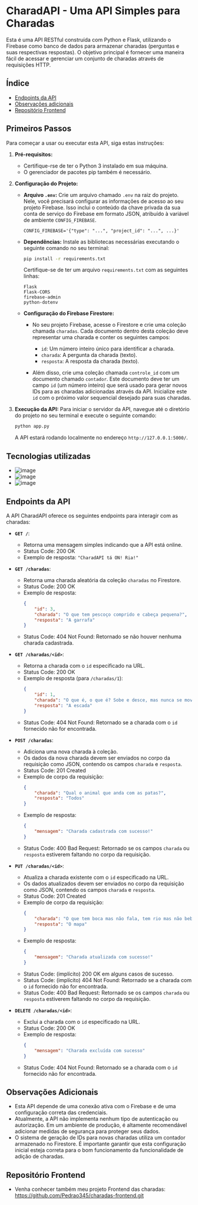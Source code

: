 # CharadAPI - Uma API Simples para Charadas

Esta é uma API RESTful construída com Python e Flask, utilizando o Firebase como banco de dados para armazenar charadas (perguntas e suas respectivas respostas). O objetivo principal é fornecer uma maneira fácil de acessar e gerenciar um conjunto de charadas através de requisições HTTP.

## Índice

* [Endpoints da API](#endpoints-da-api)
* [Observações adicionais](#observacoes-adicionais)
* [Repositório Frontend](#repositorio-frontend)

## Primeiros Passos

Para começar a usar ou executar esta API, siga estas instruções:

1.  **Pré-requisitos:**
    * Certifique-rse de ter o Python 3 instalado em sua máquina.
    * O gerenciador de pacotes pip também é necessário.

2.  **Configuração do Projeto:**
    * **Arquivo `.env`:** Crie um arquivo chamado `.env` na raiz do projeto. Nele, você precisará configurar as informações de acesso ao seu projeto Firebase. Isso inclui o conteúdo da chave privada da sua conta de serviço do Firebase em formato JSON, atribuído à variável de ambiente `CONFIG_FIREBASE`.

        ```dotenv
        CONFIG_FIREBASE='{"type": "...", "project_id": "...", ...}'
        ```

    * **Dependências:** Instale as bibliotecas necessárias executando o seguinte comando no seu terminal:

        ```bash
        pip install -r requirements.txt
        ```

        Certifique-se de ter um arquivo `requirements.txt` com as seguintes linhas:

        ```
        Flask
        Flask-CORS
        firebase-admin
        python-dotenv
        ```

    * **Configuração do Firebase Firestore:**
        * No seu projeto Firebase, acesse o Firestore e crie uma coleção chamada `charadas`. Cada documento dentro desta coleção deve representar uma charada e conter os seguintes campos:
            * `id`: Um número inteiro único para identificar a charada.
            * `charada`: A pergunta da charada (texto).
            * `resposta`: A resposta da charada (texto).

        * Além disso, crie uma coleção chamada `controle_id` com um documento chamado `contador`. Este documento deve ter um campo `id` (um número inteiro) que será usado para gerar novos IDs para as charadas adicionadas através da API. Inicialize este `id` com o próximo valor sequencial desejado para suas charadas.

3.  **Execução da API:**
    Para iniciar o servidor da API, navegue até o diretório do projeto no seu terminal e execute o seguinte comando:

    ```bash
    python app.py
    ```

    A API estará rodando localmente no endereço `http://127.0.0.1:5000/`.

## Tecnologias utilizadas

* ![image](https://img.shields.io/badge/Python-FFD43B?style=for-the-badge&logo=python&logoColor=blue)
* ![image](https://img.shields.io/badge/json-5E5C5C?style=for-the-badge&logo=json&logoColor=white)
* ![image](https://img.shields.io/badge/firebase-ffca28?style=for-the-badge&logo=firebase&logoColor=black)

## Endpoints da API

A API CharadAPI oferece os seguintes endpoints para interagir com as charadas:

* **`GET /`**:
    * Retorna uma mensagem simples indicando que a API está online.
    * Status Code: 200 OK
    * Exemplo de resposta: `"CharadAPI tá ON! Ria!"`

* **`GET /charadas`**:
    * Retorna uma charada aleatória da coleção `charadas` no Firestore.
    * Status Code: 200 OK
    * Exemplo de resposta:
        ```json
        {
            "id": 3,
            "charada": "O que tem pescoço comprido e cabeça pequena?",
            "resposta": "A garrafa"
        }
        ```
    * Status Code: 404 Not Found: Retornado se não houver nenhuma charada cadastrada.

* **`GET /charadas/<id>`**:
    * Retorna a charada com o `id` especificado na URL.
    * Status Code: 200 OK
    * Exemplo de resposta (para `/charadas/1`):
        ```json
        {
            "id": 1,
            "charada": "O que é, o que é? Sobe e desce, mas nunca se move.",
            "resposta": "A escada"
        }
        ```
    * Status Code: 404 Not Found: Retornado se a charada com o `id` fornecido não for encontrada.

* **`POST /charadas`**:
    * Adiciona uma nova charada à coleção.
    * Os dados da nova charada devem ser enviados no corpo da requisição como JSON, contendo os campos `charada` e `resposta`.
    * Status Code: 201 Created
    * Exemplo de corpo da requisição:
        ```json
        {
            "charada": "Qual o animal que anda com as patas?",
            "resposta": "Todos"
        }
        ```
    * Exemplo de resposta:
        ```json
        {
            "mensagem": "Charada cadastrada com sucesso!"
        }
        ```
    * Status Code: 400 Bad Request: Retornado se os campos `charada` ou `resposta` estiverem faltando no corpo da requisição.

* **`PUT /charadas/<id>`**:
    * Atualiza a charada existente com o `id` especificado na URL.
    * Os dados atualizados devem ser enviados no corpo da requisição como JSON, contendo os campos `charada` e `resposta`.
    * Status Code: 201 Created
    * Exemplo de corpo da requisição:
        ```json
        {
            "charada": "O que tem boca mas não fala, tem rio mas não bebe?",
            "resposta": "O mapa"
        }
        ```
    * Exemplo de resposta:
        ```json
        {
            "mensagem": "Charada atualizada com sucesso!"
        }
        ```
    * Status Code: (implícito) 200 OK em alguns casos de sucesso.
    * Status Code: (implícito) 404 Not Found: Retornado se a charada com o `id` fornecido não for encontrada.
    * Status Code: 400 Bad Request: Retornado se os campos `charada` ou `resposta` estiverem faltando no corpo da requisição.

* **`DELETE /charadas/<id>`**:
    * Exclui a charada com o `id` especificado na URL.
    * Status Code: 200 OK
    * Exemplo de resposta:
        ```json
        {
            "mensagem": "Charada excluída com sucesso"
        }
        ```
    * Status Code: 404 Not Found: Retornado se a charada com o `id` fornecido não for encontrada.

## Observações Adicionais

* Esta API depende de uma conexão ativa com o Firebase e de uma configuração correta das credenciais.
* Atualmente, a API não implementa nenhum tipo de autenticação ou autorização. Em um ambiente de produção, é altamente recomendável adicionar medidas de segurança para proteger seus dados.
* O sistema de geração de IDs para novas charadas utiliza um contador armazenado no Firestore. É importante garantir que esta configuração inicial esteja correta para o bom funcionamento da funcionalidade de adição de charadas.

## Repositório Frontend

- Venha conhecer também meu projeto Frontend das charadas: https://github.com/Pedrao345/charadas-frontend.git